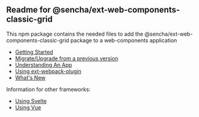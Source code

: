 ## Readme for @sencha/ext-web-components-classic-grid

This npm package contains the needed files to add the @sencha/ext-web-components-classic-grid package to a web-components application

- [Getting Started](https://github.com/sencha/ext-web-components/blob/ext-web-components-7.2.1/packages/ext-web-components-classic-grid/guides/GETTING_STARTED.md)
- [Migrate/Upgrade from a previous version](https://github.com/sencha/ext-web-components/blob/ext-web-components-7.2.1/packages/ext-web-components-classic-grid/guides/MIGRATE.md)
- [Understanding An App](https://github.com/sencha/ext-web-components/blob/ext-web-components-7.2.1/packages/ext-web-components-classic-grid/guides/UNDERSTANDING_AN_APP.md)
- [Using ext-webpack-plugin](https://github.com/sencha/ext-web-components/blob/ext-web-components-7.2.1/packages/ext-web-components-classic-grid/guides/USING_EXT_WEBPACK_PLUGIN.md)
- [What's New](https://github.com/sencha/ext-web-components/blob/ext-web-components-7.2.1/packages/ext-web-components-classic-grid/guides/WHATS_NEW.md)

Information for other frameworks:

- [Using Svelte](https://github.com/sencha/ext-web-components/blob/ext-web-components-7.2.1/packages/ext-web-components-classic-grid/guides/USING_SVELTE.md)
- [Using Vue](https://github.com/sencha/ext-web-components/blob/ext-web-components-7.2.1/packages/ext-web-components-classic-grid/guides/USING_VUE.md)

